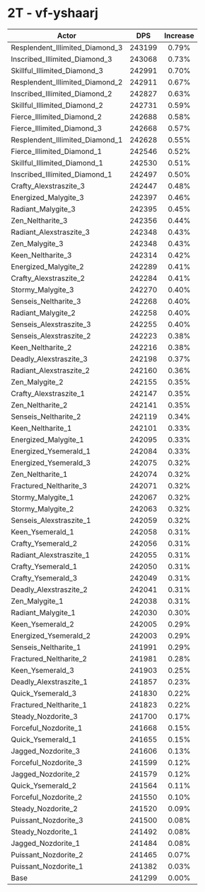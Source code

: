 # 2T - vf-yshaarj
| Actor | DPS | Increase |
|---|:---:|:---:|
|Resplendent_Illimited_Diamond_3|243199|0.79%|
|Inscribed_Illimited_Diamond_3|243068|0.73%|
|Skillful_Illimited_Diamond_3|242991|0.70%|
|Resplendent_Illimited_Diamond_2|242911|0.67%|
|Inscribed_Illimited_Diamond_2|242827|0.63%|
|Skillful_Illimited_Diamond_2|242731|0.59%|
|Fierce_Illimited_Diamond_2|242688|0.58%|
|Fierce_Illimited_Diamond_3|242668|0.57%|
|Resplendent_Illimited_Diamond_1|242628|0.55%|
|Fierce_Illimited_Diamond_1|242546|0.52%|
|Skillful_Illimited_Diamond_1|242530|0.51%|
|Inscribed_Illimited_Diamond_1|242497|0.50%|
|Crafty_Alexstraszite_3|242447|0.48%|
|Energized_Malygite_3|242397|0.46%|
|Radiant_Malygite_3|242395|0.45%|
|Zen_Neltharite_3|242356|0.44%|
|Radiant_Alexstraszite_3|242348|0.43%|
|Zen_Malygite_3|242348|0.43%|
|Keen_Neltharite_3|242314|0.42%|
|Energized_Malygite_2|242289|0.41%|
|Crafty_Alexstraszite_2|242284|0.41%|
|Stormy_Malygite_3|242270|0.40%|
|Senseis_Neltharite_3|242268|0.40%|
|Radiant_Malygite_2|242258|0.40%|
|Senseis_Alexstraszite_3|242255|0.40%|
|Senseis_Alexstraszite_2|242223|0.38%|
|Keen_Neltharite_2|242216|0.38%|
|Deadly_Alexstraszite_3|242198|0.37%|
|Radiant_Alexstraszite_2|242160|0.36%|
|Zen_Malygite_2|242155|0.35%|
|Crafty_Alexstraszite_1|242147|0.35%|
|Zen_Neltharite_2|242141|0.35%|
|Senseis_Neltharite_2|242119|0.34%|
|Keen_Neltharite_1|242101|0.33%|
|Energized_Malygite_1|242095|0.33%|
|Energized_Ysemerald_1|242084|0.33%|
|Energized_Ysemerald_3|242075|0.32%|
|Zen_Neltharite_1|242074|0.32%|
|Fractured_Neltharite_3|242071|0.32%|
|Stormy_Malygite_1|242067|0.32%|
|Stormy_Malygite_2|242063|0.32%|
|Senseis_Alexstraszite_1|242059|0.32%|
|Keen_Ysemerald_1|242058|0.31%|
|Crafty_Ysemerald_2|242056|0.31%|
|Radiant_Alexstraszite_1|242055|0.31%|
|Crafty_Ysemerald_1|242050|0.31%|
|Crafty_Ysemerald_3|242049|0.31%|
|Deadly_Alexstraszite_2|242041|0.31%|
|Zen_Malygite_1|242038|0.31%|
|Radiant_Malygite_1|242030|0.30%|
|Keen_Ysemerald_2|242005|0.29%|
|Energized_Ysemerald_2|242003|0.29%|
|Senseis_Neltharite_1|241991|0.29%|
|Fractured_Neltharite_2|241981|0.28%|
|Keen_Ysemerald_3|241903|0.25%|
|Deadly_Alexstraszite_1|241857|0.23%|
|Quick_Ysemerald_3|241830|0.22%|
|Fractured_Neltharite_1|241823|0.22%|
|Steady_Nozdorite_3|241700|0.17%|
|Forceful_Nozdorite_1|241668|0.15%|
|Quick_Ysemerald_1|241655|0.15%|
|Jagged_Nozdorite_3|241606|0.13%|
|Forceful_Nozdorite_3|241599|0.12%|
|Jagged_Nozdorite_2|241579|0.12%|
|Quick_Ysemerald_2|241564|0.11%|
|Forceful_Nozdorite_2|241550|0.10%|
|Steady_Nozdorite_2|241520|0.09%|
|Puissant_Nozdorite_3|241500|0.08%|
|Steady_Nozdorite_1|241492|0.08%|
|Jagged_Nozdorite_1|241484|0.08%|
|Puissant_Nozdorite_2|241465|0.07%|
|Puissant_Nozdorite_1|241382|0.03%|
|Base|241299|0.00%|
